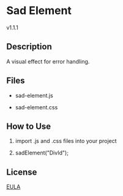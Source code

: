 # Sad Element

v1.1.1



## Description

A visual effect for error handling.



## Files

* sad-element.js

* sad-element.css



## How to Use

1. import .js and .css files into your project

2. sadElement("DivId");



## License

[EULA](LICENSE)

